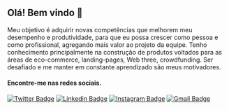 
## Olá! Bem vindo 👋


Meu objetivo é adquirir novas competências que melhorem meu desempenho e produtividade, para que eu possa crescer como pessoa e como profissional, agregando mais valor ao projeto da equipe. Tenho conhecimento principalmente na construção de produtos voltados para as áreas de eco-commerce, landing-pages, Web three, crowdfunding. Ser desafiado e me manter em constante aprendizado são meus motivadores.

#### Encontre-me nas redes sociais.

[![Twitter Badge](https://img.shields.io/badge/-@NitoB__a-9d3be1?style=flat-square&labelColor=6a2799&logo=twitter&logoColor=white&link=https://twitter.com/NitoB_a)](https://twitter.com/NitoB_a)     [![Linkedin Badge](https://img.shields.io/badge/-Bruno%20Santos-9d3be1?style=flat-square&labelColor=6a2799&logo=Linkedin&logoColor=white&link=https://www.linkedin.com/in/bruno-santos-882173161)](https://www.linkedin.com/in/bruno-santos-882173161)     [![Instagram Badge](https://img.shields.io/badge/-@nito.b.a-9d3be1?style=flat-square&labelColor=6a2799&logo=Instagram&logoColor=white&link=https://instagram.com/nito.b.a)](https://instagram.com/nito.b.a)     [![Gmail Badge](https://img.shields.io/badge/-nito.ba.dev@gmail.com-9d3be1?style=flat-square&labelColor=6a2799&logo=Gmail&logoColor=white&link=mailto:nito.ba.dev@gmail.com)](nito.ba.dev@gmail.com)

